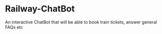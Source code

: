 # Railway-ChatBot
An interactive ChatBot that will be able to book train tickets, answer general FAQs etc
